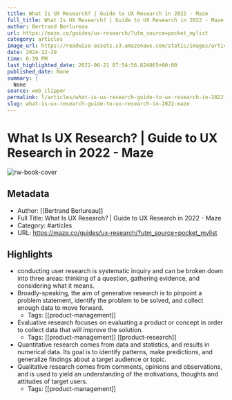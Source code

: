 ```yaml
---
title: What Is UX Research? | Guide to UX Research in 2022 - Maze
full_title: What Is UX Research? | Guide to UX Research in 2022 - Maze
author: Bertrand Berlureau
url: https://maze.co/guides/ux-research/?utm_source=pocket_mylist
category: articles
image_url: https://readwise-assets.s3.amazonaws.com/static/images/article2.74d541386bbf.png
date: 2024-12-29
time: 6:39 PM
last_highlighted_date: 2022-06-21 07:54:56.824065+00:00
published_date: None
summary: |
  None
source: web_clipper
permalink: l/articles/what-is-ux-research-guide-to-ux-research-in-2022-maze
slug: what-is-ux-research-guide-to-ux-research-in-2022-maze
---
```

# What Is UX Research? | Guide to UX Research in 2022 - Maze

![rw-book-cover](https://readwise-assets.s3.amazonaws.com/static/images/article2.74d541386bbf.png)

## Metadata
- Author: [[Bertrand Berlureau]]
- Full Title: What Is UX Research? | Guide to UX Research in 2022 - Maze
- Category: #articles
- URL: https://maze.co/guides/ux-research/?utm_source=pocket_mylist

## Highlights
- conducting user research is systematic inquiry and can be broken down into three areas: thinking of a question, gathering evidence, and considering what it means.
- Broadly-speaking, the aim of generative research is to pinpoint a problem statement, identify the problem to be solved, and collect enough data to move forward.
    - Tags: [[product-management]] 
- Evaluative research focuses on evaluating a product or concept in order to collect data that will improve the solution.
    - Tags: [[product-management]] [[product-research]] 
- Quantitative research comes from data and statistics, and results in numerical data. Its goal is to identify patterns, make predictions, and generalize findings about a target audience or topic.
- Qualitative research comes from comments, opinions and observations, and is used to yield an understanding of the motivations, thoughts and attitudes of target users.
    - Tags: [[product-management]] 



